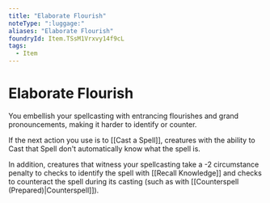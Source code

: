```yaml
---
title: "Elaborate Flourish"
noteType: ":luggage:"
aliases: "Elaborate Flourish"
foundryId: Item.TSsM1Vrxvy14f9cL
tags:
  - Item
---
```


# Elaborate Flourish

You embellish your spellcasting with entrancing flourishes and grand pronouncements, making it harder to identify or counter.

If the next action you use is to [[Cast a Spell]], creatures with the ability to Cast that Spell don't automatically know what the spell is.

In addition, creatures that witness your spellcasting take a -2 circumstance penalty to checks to identify the spell with [[Recall Knowledge]] and checks to counteract the spell during its casting (such as with [[Counterspell (Prepared)|Counterspell]]).
